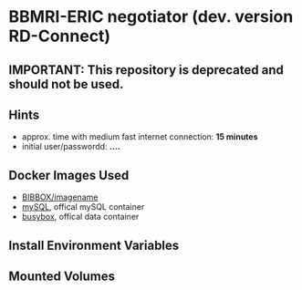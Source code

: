 # BBMRI-ERIC negotiator (dev. version RD-Connect)

## IMPORTANT: This repository is deprecated and should not be used.

## Hints
* approx. time with medium fast internet connection: **15 minutes**
* initial user/passwordd: **....**


## Docker Images Used
 * [BIBBOX/imagename](https://hub.docker.com/r/bibbox/imagename) 
 * [mySQL](https://hub.docker.com/_/mysql/), offical mySQL container
 * [busybox](https://hub.docker.com/_/busybox/), offical data container
 
## Install Environment Variables

## Mounted Volumes

